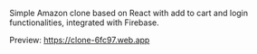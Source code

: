Simple Amazon clone based on React with add to cart and login functionalities, integrated with Firebase.

Preview: https://clone-6fc97.web.app
